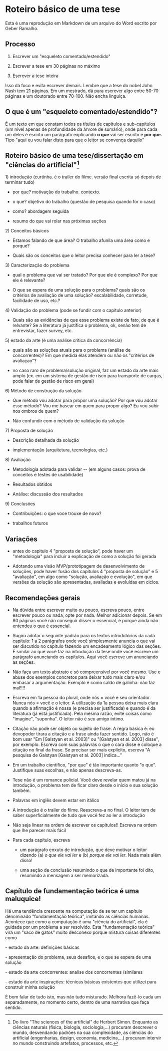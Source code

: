 # Roteiro básico de uma tese

Esta é uma reprodução em Markdown de um arquivo do Word escrito por Geber Ramalho.

## Processo

1)  Escrever um \"esqueleto comentado/estendido\"

2)  Escrever a tese em 30 páginas no máximo

3)  Escrever a tese inteira

Isso dá foco e evita escrever demais. Lembre que a tese do nobel John Nash tem 21 páginas. Em um mestrado, dá para escrever algo entre 50-70 páginas e um doutorado entre 70-100. Não encha linguiça.

## O que é um \"esqueleto comentado/estendido\"?

É um texto em que constam todos os títulos de capítulos e sub-capítulos (um nível apenas de profundidade da árvore de sumário), onde para cada um deles é escrito um parágrafo explicando **o que** vai ser escrito e **por que.** Tipo \"aqui eu vou falar disto para que o leitor se convença daquilo\"

## Roteiro básico de uma tese/dissertação em "ciências do artificial"[^1]

1\) introdução (curtinha. é o trailer do filme. versão final escrita só depois de terminar tudo)

-   por que? motivação do trabalho. contexto.

-   o que? objetivo do trabalho (questão de pesquisa quando for o caso)

-   como? abordagem seguida

-   resumo do que vai rolar nas próximas seções

2\) Conceitos básicos

-   Estamos falando de que área? O trabalho afunila uma área como e porque?

-   Quais são os conceitos que o leitor precisa conhecer para ler a tese?

3\) Caracterização do problema

-   qual o problema que vai ser tratado? Por que ele é complexo? Por que ele é relevante?

-   O que se espera de uma solução para o problema? quais são os critérios de avaliação de uma solução? escalabilidade, corretude, facilidade de uso, etc.?

4\) Validação do problema (pode se fundir com o capítulo anterior)

-   Quais são as evidências de que esse problema existe de fato, de que é relvante? Se a literatura já justifica o problema, ok, senão tem de entrevistar, fazer survey, etc.

5\) estado da arte (é uma análise crítica da concorrência)

-   quais são as soluções atuais para o problema (análise de concorrentes)? Em que medida elas atendem ou não os \"critérios de avaliaçao\"?

-   no caso raro de problema/solução original, faz um estado da arte mais amplo (ex. em um sistema de gestão de risco para transporte de cargas, pode falar de gestão de risco em geral)

6\) Método de construção da solução

-   Que método vou adotar para propor uma solução? Por que vou adotar esse método? Vou me basear em quem para propor algo? Eu vou subir nos ombros de quem?

-   Não confundir com o método de validação da solução

7\) Proposta de solução

-   Descrição detalhada da solução

-   implementação (arquitetura, tecnologias, etc.)

8\) Avaliação

-   Metodologia adotada para validar -- (em alguns casos: prova de conceitos e testes de usabilidade)

-   Resultados obtidos

-   Análise: discussão dos resultados

9\) Conclusões

-   Contribuições: o que voce trouxe de novo?

-   trabalhos futuros

## Variações

-   antes do capitulo 4 \"proposta de solução\", pode haver um \"metodologia\" para incluir a explicação de como a solução foi gerada

-   Adotando uma visão MVP/prototipagem de desenvolvimento de soluções, pode haver fusão dos capítulos 4 \"proposta de solução\" e 5 \"avaliação\", em algo como \"solução, avaliação e evolução\", em que versões da solução são apresentadas, avaliadas e evoluídas em ciclos.

## Recomendações gerais

-   Na dúvida entre escrever muito ou pouco, escreva pouco, entre escrever pouco ou nada, opte por nada. Melhor adicionar depois. Se em 80 páginas você não conseguir disser o essencial, é porque ainda não entendeu o que é essencial.

-   Sugiro adotar o seguinte padrão para os textos introdutórios da cada capítulo: 1 a 2 parágrafos onde você simplesmente anuncia o que vai ser discutido no capitulo fazendo um encadeamento lógico das seções. É similar ao que você faz na introdução da tese onde você escreve um parágrafo anunciando os capítulos. Aqui você escreve um anunciando as seções.

-   Não faça um texto abstrato e só compreensível por você mesmo. Use e abuse dos exemplos concretos para deixar tudo mais claro e/ou embasar a argumentação. Exemplo é como caldo de galinha: não faz mal!!!!

-   Escreva em 1a pessoa do plural, onde nós = você e seu orientador. Nunca nós = você e o leitor. A utilização da 1a pessoa deixa mais clara quando a afirmação é nossa (e precisa ser justificada) e quando é da literatura (já está justificada). Pela mesma razão, evite coisas como \"imagine\", \"suponha\". O leitor não é seu amigo intimo.

-   Citação não pode ser objeto ou sujeito de frase. A regra básica é: eu devopoder tirara a citação e a frase ainda fazer sentido. Logo, não é bom usar \"Em \[Galstyan et al. 2003\]\" ou \"\[Galstyan et al. 2003\] disse\", por exemplo. Escreva com suas palavras o que o cara disse e coloque a citação no final da frase. Se precisar ser mais explícito, escreva \"A pesquisa de Galstyan \[Galstyan et al. 2003\] indica\...\"

-   Em um trabalho científico, \"por que\" é tão importante quanto \"o que\". Justifique suas escolhas, e não apenas descreva-as.

-   Tese não é um romance policial. Você deve revelar quem matou já na introdução, o problema tem de ficar claro desde o início e sua solução também.

-   Palavras em inglês devem estar em itálico

-   A introdução é o trailer do filme. Reescreva-a no final. O leitor tem de saber superficialmente de tudo que você fez ao ler a introdução

-   Não seja linear na ordem de escrever os capítulos!! Escreva na ordem que lhe parecer mais fácil

-   Para cada capítulo, escreva

    -   um parágrafo enxuto de introdução, que deve motivar o leitor dizendo (a) *o que ele vai ler* e (b) *porque ele vai ler*. Nada mais além disso!

    -   uma seção de conclusão resumindo o que de importante foi dito, resumindo a mensagem a ser memorizada.

## Capítulo de fundamentação teórica é uma maluquice!

Há uma tendência crescente na computação de se ter um capítulo denominado \"fundamentação teórica\", imitando as ciências humanas. Acontece que como a computação é uma \"ciência do artificial\", ela é guidada por um problema a ser resolvido. Esta \"fundamentação teórica\" vira um "saco de gatos" muito desconexo porque mistura coisas diferentes como

\- estado da arte: definições básicas

\- apresentação do problema, seus desafios, e o que se espera de uma solução

\- estado da arte concorrentes: analise dos concorrentes /similares

\- estado da arte inspirações: técnicas básicas existentes que utilizei para construir minha solução

É bom falar de tudo isto, mas não tudo misturado. Melhora fazê-lo cada um separadamente, no momento certo, dentro de uma narrativa que faça sentido.

[^1]: Do livro "The sciences of the artificial" de Herbert Simon. Enquanto as ciências naturais (física, biologia, sociologia,\...) procuram descrever o mundo, desvendando padrões na sua complexidade, as ciências do artificial (engenharias, design, economia, medicina,\...) procuram intervir no mundo construindo artefatos, processos, etc.
